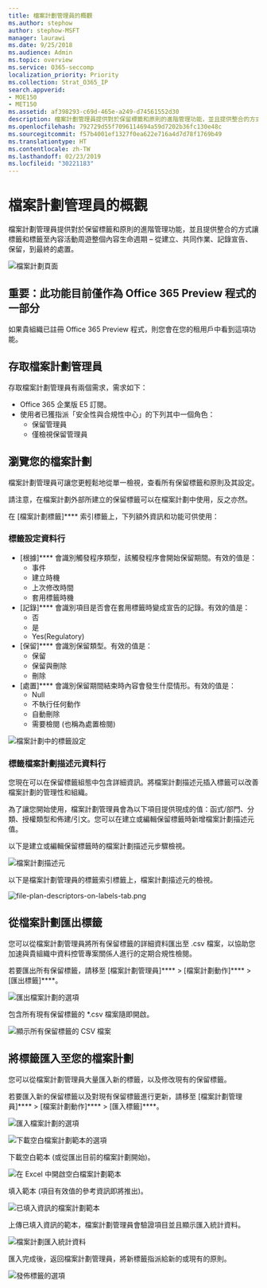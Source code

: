 ```yaml
---
title: 檔案計劃管理員的概觀
ms.author: stephow
author: stephow-MSFT
manager: laurawi
ms.date: 9/25/2018
ms.audience: Admin
ms.topic: overview
ms.service: O365-seccomp
localization_priority: Priority
ms.collection: Strat_O365_IP
search.appverid:
- MOE150
- MET150
ms.assetid: af398293-c69d-465e-a249-d74561552d30
description: 檔案計劃管理員提供對於保留標籤和原則的進階管理功能，並且提供整合的方式讓標籤和標籤至內容活動周遊整個內容生命週期 – 從建立、共同作業、記錄宣告、保留，到最終的處置。
ms.openlocfilehash: 792729d55f7096114694a59d7202b36fc130e48c
ms.sourcegitcommit: f57b4001ef1327f0ea622e716a4d7d78f1769b49
ms.translationtype: HT
ms.contentlocale: zh-TW
ms.lasthandoff: 02/23/2019
ms.locfileid: "30221183"
---
```

# <a name="overview-of-file-plan-manager"></a>檔案計劃管理員的概觀

檔案計劃管理員提供對於保留標籤和原則的進階管理功能，並且提供整合的方式讓標籤和標籤至內容活動周遊整個內容生命週期 – 從建立、共同作業、記錄宣告、保留，到最終的處置。

![檔案計劃頁面](media/file-plan-page.png)

## <a name="important-this-feature-is-currently-available-only-as-part-of-the-office-365-preview-program"></a>重要：此功能目前僅作為 Office 365 Preview 程式的一部分

如果貴組織已註冊 Office 365 Preview 程式，則您會在您的租用戶中看到這項功能。

## <a name="accessing-file-plan-manager"></a>存取檔案計劃管理員

存取檔案計劃管理員有兩個需求，需求如下：
- Office 365 企業版 E5 訂閱。
- 使用者已獲指派「安全性與合規性中心」的下列其中一個角色： 
    - 保留管理員
    - 僅檢視保留管理員

## <a name="navigating-your-file-plan"></a>瀏覽您的檔案計劃

檔案計劃管理員可讓您更輕鬆地從單一檢視，查看所有保留標籤和原則及其設定。

請注意，在檔案計劃外部所建立的保留標籤可以在檔案計劃中使用，反之亦然。

在 [檔案計劃標籤]**** 索引標籤上，下列額外資訊和功能可供使用：

### <a name="label-settings-columns"></a>標籤設定資料行
 
- [根據]**** 會識別觸發程序類型，該觸發程序會開始保留期間。有效的值是： 
    - 事件
    - 建立時機
    - 上次修改時間
    - 套用標籤時機
- [記錄]**** 會識別項目是否會在套用標籤時變成宣告的記錄。有效的值是：
    - 否
    - 是
    - Yes(Regulatory)
- [保留]**** 會識別保留類型。有效的值是：
    - 保留
    - 保留與刪除
    - 刪除
- [處置]**** 會識別保留期間結束時內容會發生什麼情形。有效的值是： 
    - Null
    - 不執行任何動作
    - 自動刪除
    - 需要檢閱 (也稱為處置檢閱)

![檔案計劃中的標籤設定](media/file-plan-label-columns.png)

### <a name="label-file-plan-descriptors-columns"></a>標籤檔案計劃描述元資料行

您現在可以在保留標籤組態中包含詳細資訊。將檔案計劃描述元插入標籤可以改善檔案計劃的管理性和組織。

為了讓您開始使用，檔案計劃管理員會為以下項目提供現成的值：函式/部門、分類、授權類型和佈建/引文。您可以在建立或編輯保留標籤時新增檔案計劃描述元值。

以下是建立或編輯保留標籤時的檔案計劃描述元步驟檢視。

![檔案計劃描述元](media/file-plan-descriptors.png)

以下是檔案計劃管理員的標籤索引標籤上，檔案計劃描述元的檢視。

![file-plan-descriptors-on-labels-tab.png](media/file-plan-descriptors-on-labels-tab.png)

## <a name="export-labels-out-of-your-file-plan"></a>從檔案計劃匯出標籤

您可以從檔案計劃管理員將所有保留標籤的詳細資料匯出至 .csv 檔案，以協助您加速與貴組織中資料控管專案關係人進行的定期合規性檢閱。

若要匯出所有保留標籤，請移至 [檔案計劃管理員]**** \> [檔案計劃動作]**** \> [匯出標籤]****。

![匯出檔案計劃的選項](media/file-plan-export-labels-option.png)

包含所有現有保留標籤的 *.csv 檔案隨即開啟。

![顯示所有保留標籤的 CSV 檔案](media/file-plan-csv-file.png)

## <a name="import-labels-into-your-file-plan"></a>將標籤匯入至您的檔案計劃

您可以從檔案計劃管理員大量匯入新的標籤，以及修改現有的保留標籤。

若要匯入新的保留標籤以及對現有保留標籤進行更新，請移至 [檔案計劃管理員]**** \> [檔案計劃動作]**** \> [匯入標籤]****。

![匯入檔案計劃的選項](media/file-plan-import-labels-option.png)

![下載空白檔案計劃範本的選項](media/file-plan-blank-template-option.png)

下載空白範本 (或從匯出目前的檔案計劃開始)。

![在 Excel 中開啟空白檔案計劃範本](media/file-plan-blank-template.png)

填入範本 (項目有效值的參考資訊即將推出)。

![已填入資訊的檔案計劃範本](media/file-plan-filled-out-template.png)

上傳已填入資訊的範本，檔案計劃管理員會驗證項目並且顯示匯入統計資料。

![檔案計劃匯入統計資料](media/file-plan-import-statistics.png)

匯入完成後，返回檔案計劃管理員，將新標籤指派給新的或現有的原則。

![發佈標籤的選項](media/file-plan-publish-labels-option.png)

